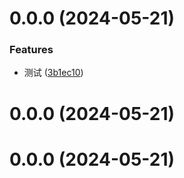# 0.0.0 (2024-05-21)


### Features

* 测试 ([3b1ec10](https://github.com/xiaodou1994/xiaodou1994.github.io/commit/3b1ec10c527723e3dd945808c49fab4c9a62765e))



# 0.0.0 (2024-05-21)



# 0.0.0 (2024-05-21)



